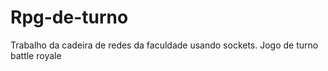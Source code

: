 # Rpg-de-turno
Trabalho da cadeira de redes da faculdade usando sockets. Jogo de turno battle royale

